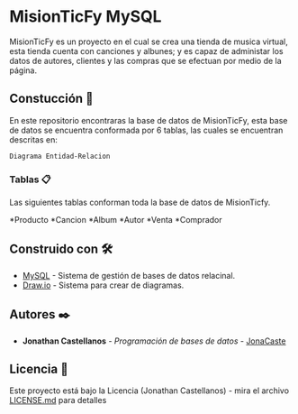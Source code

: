 # MisionTicFy MySQL

MisionTicFy es un proyecto en el cual se crea una tienda de musica virtual, esta tienda cuenta con canciones y albunes; y es capaz de administar los datos de autores,
clientes y las compras que se efectuan por medio de la página.

## Constucción 🚀

En este repositorio encontraras la base de datos de MisionTicFy, esta base de datos se encuentra conformada por 6 tablas, las cuales se encuentran descritas en:

```
Diagrama Entidad-Relacion
```

### Tablas 📋

Las siguientes tablas conforman toda la base de datos de MisionTicfy.

*Producto
*Cancion
*Album
*Autor
*Venta
*Comprador

## Construido con 🛠️

* [MySQL](https://www.mysql.com/) - Sistema de gestión de bases de datos relacinal.
* [Draw.io](https://app.diagrams.net/) - Sistema para crear de diagramas.

## Autores ✒️

* **Jonathan Castellanos** - *Programación de bases de datos* - [JonaCaste](https://github.com/JonaCaste)

## Licencia 📄

Este proyecto está bajo la Licencia (Jonathan Castellanos) - mira el archivo [LICENSE.md](LICENSE.md) para detalles
